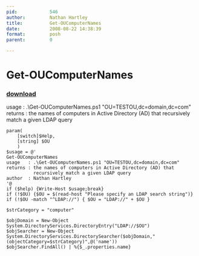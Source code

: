 ```yaml
---
pid:            546
author:         Nathan Hartley
title:          Get-OUComputerNames
date:           2008-08-22 14:38:39
format:         posh
parent:         0

---
```


# Get-OUComputerNames

### [download](Scripts\546.ps1)

usage   : .\Get-OUComputerNames.ps1 "OU=TESTOU,dc=domain,dc=com"
returns : the names of computers in Active Directory (AD) that
          recursively match a given LDAP query


```posh
param( 
	[switch]$Help,
	[string] $OU
	)
$usage = @'
Get-OUComputerNames
usage   : .\Get-OUComputerNames.ps1 "OU=TESTOU,dc=domain,dc=com"
returns : the names of computers in Active Directory (AD) that
          recursively match a given LDAP query
author  : Nathan Hartley
'@
if ($help) {Write-Host $usage;break}
if (!$OU) {$OU = $(read-host "Please specify an LDAP search string")}
if (!$OU -match "^LDAP://") { $OU = "LDAP://" + $OU }

$strCategory = "computer"

$objDomain = New-Object System.DirectoryServices.DirectoryEntry("LDAP://$OU")
$objSearcher = New-Object System.DirectoryServices.DirectorySearcher($objDomain,"(objectCategory=$strCategory)",@('name'))
$objSearcher.FindAll() | %{$_.properties.name}


```

